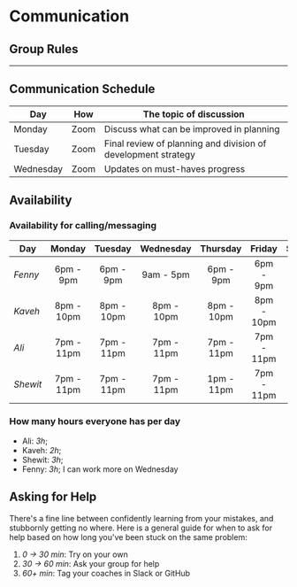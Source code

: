 # Communication

## Group Rules

<!-- any general rules you'd like to set for your group? -->

---

## Communication Schedule

| Day       |   How   | The topic of discussion                 |
| --------- | :-----: | --------------------------------------- |
| Monday    | Zoom | Discuss what can be improved in planning |
| Tuesday | Zoom | Final review of planning and division of development strategy             |
| Wednesday | Zoom | Updates on must-haves progress             |


<!-- ## Communication Channels

how often will we get in touch on each channel, and what we will discuss there:

- **Issues**: 
- **Pull Requests**:
- **GitHub Discussions**: For review
- **Slack/Discord**: Discord
- **Video Calls**: Yes

--- -->

## Availability

### Availability for calling/messaging

| Day      |   Monday   |  Tuesday   | Wednesday  |  Thursday  |   Friday   |  Saturday   |   Sunday    |
| -------- | :--------: | :--------: | :--------: | :--------: | :--------: | :---------: | :---------: |
| _Fenny_  | 6pm - 9pm  | 6pm - 9pm  | 9am - 5pm  | 6pm - 9pm  | 6pm - 9pm  |  6pm - 9pm  |  6pm - 9pm  |
| _Kaveh_  | 8pm - 10pm | 8pm - 10pm | 8pm - 10pm | 8pm - 10pm | 8pm - 10pm | 8pm - 10pm  | 8pm - 10pm  |
| _Ali_    | 7pm - 11pm | 7pm - 11pm | 7pm - 11pm | 7pm - 11pm | 7pm - 11pm | 12pm - 11pm | 12pm - 11pm |
| _Shewit_ | 7pm - 11pm | 7pm - 11pm | 7pm - 11pm | 1pm - 11pm | 7pm - 11pm | 2pm - 11pm  | 8pm - 11pm  |

### How many hours everyone has per day

- Ali: _3h_;
- Kaveh: _2h_;
- Shewit: _3h_;
- Fenny: _3h_; I can work more on Wednesday

## Asking for Help

There's a fine line between confidently learning from your mistakes, and
stubbornly getting no where. Here is a general guide for when to ask for help
based on how long you've been stuck on the same problem:

1. _0 -> 30 min_: Try on your own
2. _30 -> 60 min_: Ask your group for help
3. _60+ min_: Tag your coaches in Slack or GitHub
